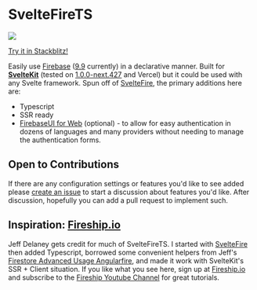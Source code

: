 # SvelteFireTS

<img src="https://img.shields.io/npm/v/sveltefirets?color=000000&label=">

[Try it in Stackblitz!](https://stackblitz.com/github/jacob-8/sveltefirets/tree/main/packages/demo)

Easily use [Firebase](https://firebase.google.com/docs) ([9.9](https://firebase.google.com/support/release-notes/js) currently) in a declarative manner. Built for **[SvelteKit](https://kit.svelte.dev/)** (tested on [1.0.0-next.427](https://github.com/sveltejs/kit/releases) and Vercel) but it could be used with any Svelte framework. Spun off of [SvelteFire](https://github.com/codediodeio/sveltefire), the primary additions here are: 
- Typescript
- SSR ready
- [FirebaseUI for Web](https://firebase.google.com/docs/auth/web/firebaseui) (optional) - to allow for easy authentication in dozens of languages and many providers without needing to manage the authentication forms.

## Open to Contributions

If there are any configuration settings or features you'd like to see added please [create an issue](https://github.com/jacob-8/sveltefirets/issues/new) to start a discussion about features you'd like. After discussion, hopefully you can add a pull request to implement such.

## Inspiration: [Fireship.io](https://fireship.io/)

Jeff Delaney gets credit for much of SvelteFireTS. I started with [SvelteFire](https://github.com/codediodeio/sveltefire) then added Typescript, borrowed some convenient helpers from Jeff's [Firestore Advanced Usage Angularfire](https://fireship.io/lessons/firestore-advanced-usage-angularfire/), and made it work with SvelteKit's SSR + Client situation. If you like what you see here, sign up at [Fireship.io](https://fireship.io/) and subscribe to the [Fireship Youtube Channel](https://www.youtube.com/channel/UCsBjURrPoezykLs9EqgamOA) for great tutorials.

